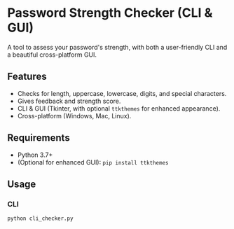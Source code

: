 # Password Strength Checker (CLI & GUI)

A tool to assess your password's strength, with both a user-friendly CLI and a beautiful cross-platform GUI.

## Features

- Checks for length, uppercase, lowercase, digits, and special characters.
- Gives feedback and strength score.
- CLI & GUI (Tkinter, with optional `ttkthemes` for enhanced appearance).
- Cross-platform (Windows, Mac, Linux).

## Requirements

- Python 3.7+
- (Optional for enhanced GUI): `pip install ttkthemes`

## Usage

### CLI

```bash
python cli_checker.py
